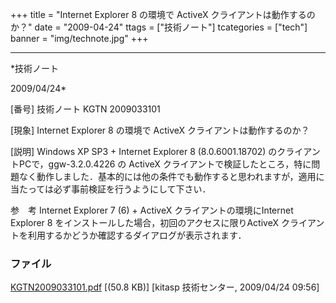 ﻿+++
title = "Internet Explorer 8 の環境で ActiveX クライアントは動作するのか？"
date = "2009-04-24"
ttags = ["技術ノート"]
tcategories = ["tech"]
banner = "img/technote.jpg"
+++

-----------------------------------------------------------------------------------------------------------------------------

*技術ノート

2009/04/24*


[番号]
技術ノート KGTN 2009033101

[現象]
Internet Explorer 8 の環境で ActiveX クライアントは動作するのか？

[説明]
Windows XP SP3 + Internet Explorer 8 (8.0.6001.18702)
のクライアントPCで，ggw-3.2.0.4226 の ActiveX
クライアントで検証したところ，特に問題なく動作しました．基本的には他の条件でも動作すると思われますが，適用に当たっては必ず事前検証を行うようにして下さい．

参　考
Internet Explorer 7 (6) + ActiveX クライアントの環境にInternet Explorer
8 をインストールした場合，初回のアクセスに限りActiveX
クライアントを利用するかどうか確認するダイアログが表示されます．


### ファイル

 
 


[KGTN2009033101.pdf](http://techreport.kitasp.net/attachments/download/9/KGTN2009033101.pdf)
 [(50.8 KB)] [kitasp 技術センター, 2009/04/24
09:56]


 


 

